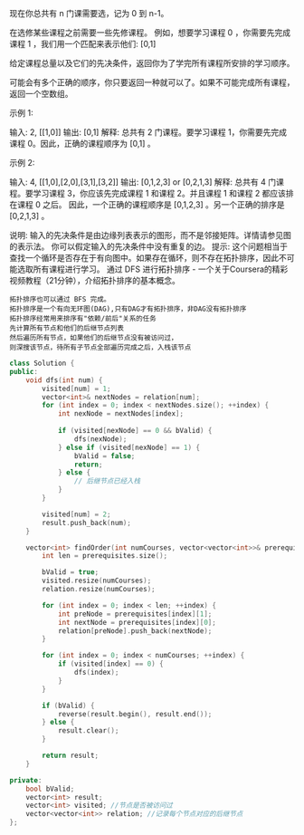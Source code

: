 现在你总共有 n 门课需要选，记为 0 到 n-1。

在选修某些课程之前需要一些先修课程。 例如，想要学习课程 0 ，你需要先完成课程 1 ，我们用一个匹配来表示他们: [0,1]

给定课程总量以及它们的先决条件，返回你为了学完所有课程所安排的学习顺序。

可能会有多个正确的顺序，你只要返回一种就可以了。如果不可能完成所有课程，返回一个空数组。

示例 1:

输入: 2, [[1,0]] 
输出: [0,1]
解释: 总共有 2 门课程。要学习课程 1，你需要先完成课程 0。因此，正确的课程顺序为 [0,1] 。

示例 2:

输入: 4, [[1,0],[2,0],[3,1],[3,2]]
输出: [0,1,2,3] or [0,2,1,3]
解释: 总共有 4 门课程。要学习课程 3，你应该先完成课程 1 和课程 2。并且课程 1 和课程 2 都应该排在课程 0 之后。
     因此，一个正确的课程顺序是 [0,1,2,3] 。另一个正确的排序是 [0,2,1,3] 。

说明:
	输入的先决条件是由边缘列表表示的图形，而不是邻接矩阵。详情请参见图的表示法。
	你可以假定输入的先决条件中没有重复的边。
提示:
	这个问题相当于查找一个循环是否存在于有向图中。如果存在循环，则不存在拓扑排序，因此不可能选取所有课程进行学习。
	通过 DFS 进行拓扑排序 - 一个关于Coursera的精彩视频教程（21分钟），介绍拓扑排序的基本概念。
	
    拓扑排序也可以通过 BFS 完成。
    拓扑排序是一个有向无环图(DAG),只有DAG才有拓扑排序，非DAG没有拓扑排序
    拓扑排序经常用来排序有"依赖/前后"关系的任务
    先计算所有节点和他们的后继节点列表
    然后遍历所有节点，如果他们的后继节点没有被访问过，
    则深搜该节点，待所有子节点全部遍历完成之后，入栈该节点

~~~cpp
class Solution {
public:
    void dfs(int num) {
        visited[num] = 1;
        vector<int>& nextNodes = relation[num];
        for (int index = 0; index < nextNodes.size(); ++index) {
            int nexNode = nextNodes[index];
            
            if (visited[nexNode] == 0 && bValid) {
                dfs(nexNode);
            } else if (visited[nexNode] == 1) {
                bValid = false;
                return;
            } else {
                // 后继节点已经入栈
            }
        }

        visited[num] = 2;
        result.push_back(num);
    }

    vector<int> findOrder(int numCourses, vector<vector<int>>& prerequisites) {
        int len = prerequisites.size();

        bValid = true;
        visited.resize(numCourses);
        relation.resize(numCourses);

        for (int index = 0; index < len; ++index) {
            int preNode = prerequisites[index][1];
            int nextNode = prerequisites[index][0];
            relation[preNode].push_back(nextNode);
        }

        for (int index = 0; index < numCourses; ++index) {
            if (visited[index] == 0) {
                dfs(index);
            }
        }

        if (bValid) {
            reverse(result.begin(), result.end());
        } else {
            result.clear();
        }

        return result;
    }

private:
    bool bValid;
    vector<int> result;
    vector<int> visited; //节点是否被访问过
    vector<vector<int>> relation; //记录每个节点对应的后继节点
};
~~~